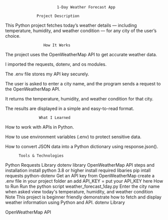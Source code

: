                            1-Day Weather Forecast App

                  Project Description

This Python project fetches today’s weather details — including temperature, humidity, and weather condition — for any city of the user’s choice.

                     How It Works

The project uses the OpenWeatherMap API to get accurate weather data.

I imported the requests, dotenv, and os modules.

The .env file stores my API key securely.

The user is asked to enter a city name, and the program sends a request to the OpenWeatherMap API.

It returns the temperature, humidity, and weather condition for that city.

The results are displayed in a simple and easy-to-read format.

                   What I Learned

How to work with APIs in Python.

How to use environment variables (.env) to protect sensitive data.

How to convert JSON data into a Python dictionary using response.json().

          Tools & Technologies

Python
Requests Library
dotenv library
OpenWeatherMap API
        steps and installation
install python 3.8 or higher
install required libaries
pip intall requests python-dotenv
 Get an API key from OpenWeatherMap
 create a .env file in your project folder an add
 API_KEY = put your API_KEY here
      How to Run 
  Run the python script
  weather_forecast_1day.py
  Enter the city name when asked 
  view today's temperature, humidity, and weather condition
       Note 
  This project is beginner friendly demonstrate how to fetch and display weather information using Python and API.
dotenv Library

OpenWeatherMap API
